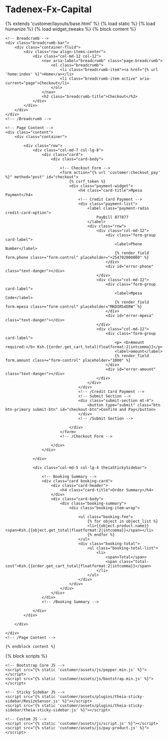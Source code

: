 # Tadenex-Fx-Capital
{% extends 'customer/layouts/base.html' %}
{% load static %}
{% load humanize %}
{% load widget_tweaks %}
{% block content %}

	<!-- Breadcrumb -->
	<div class="breadcrumb-bar">
		<div class="container-fluid">
			<div class="row align-items-center">
				<div class="col-md-12 col-12">
					<nav aria-label="breadcrumb" class="page-breadcrumb">
						<ol class="breadcrumb">
							<li class="breadcrumb-item"><a href="{% url 'home:index' %}">Home</a></li>
							<li class="breadcrumb-item active" aria-current="page">Checkout</li>
						</ol>
					</nav>
					<h2 class="breadcrumb-title">Checkout</h2>
				</div>
			</div>
		</div>
	</div>
	<!-- /Breadcrumb -->

	<!-- Page Content -->
	<div class="content">
		<div class="container">

			<div class="row">
				<div class="col-md-7 col-lg-8">
					<div class="card">
						<div class="card-body">

							<!-- Checkout Form -->
							<form action="{% url 'customer:checkout_pay' %}" method="post" id="checkout">
								{% csrf_token %}
								<div class="payment-widget">
									<h4 class="card-title">Mpesa Payment</h4>
									<!-- Credit Card Payment -->
									<div class="payment-list">
										<label class="payment-radio credit-card-option">
											PayBill 877877
										</label>
										<div class="row">
											<div class="col-md-12">
												<div class="form-group card-label">
													<label>Phone Number</label>
													{% render_field form.phone class+="form-control" placeholder="+254702000000" %}
												</div>
												<div id="error-phone" class="text-danger"></div>
											</div>
											<div class="col-md-12">
												<div class="form-group card-label">
													<label>Mpesa Code</label>
													{% render_field form.mpesa class+="form-control" placeholder="MKDIR54ERW" %}
												</div>
												<div id="error-mpesa" class="text-danger"></div>
											</div>
											<div class="col-md-12">
												<div class="form-group card-label">
													<p> <b>Amount required:</b> Ksh.{{order.get_cart_total|floatformat:2|intcomma}}</p>
													<label>amount</label>
													{% render_field form.amount class+="form-control" placeholder="1000" %}
												</div>
												<div id="error-amount" class="text-danger"></div>
											</div>
										</div>
									</div>
									<!-- /Credit Card Payment -->
									<!-- Submit Section -->
									<div class="submit-section mt-4">
										<button type="submit" class="btn btn-primary submit-btn" id="checkout-btn">Confirm and Pay</button>
									</div>
									<!-- /Submit Section -->

								</div>
							</form>
							<!-- /Checkout Form -->

						</div>
					</div>

				</div>

				<div class="col-md-5 col-lg-4 theiaStickySidebar">

					<!-- Booking Summary -->
					<div class="card booking-card">
						<div class="card-header">
							<h4 class="card-title">Order Summary</h4>
						</div>
						<div class="card-body">
							<div class="booking-summary">
								<div class="booking-item-wrap">
<!--									<ul class="booking-date">-->
<!--										<li>Date <span>16 Nov 2019</span></li>-->
<!--										<li>Time <span>10:00 AM</span></li>-->
<!--									</ul>-->
									<ul class="booking-fee">
										{% for object in object_list %}
										<li>{{object.product.name}} <span>Ksh.{{object.get_total|floatformat:2|intcomma}}</span></li>
										{% endfor %}
									</ul>
									<div class="booking-total">
										<ul class="booking-total-list">
											<li>
												<span>Total</span>
												<span class="total-cost">Ksh.{{order.get_cart_total|floatformat:2|intcomma}}</span>
											</li>
										</ul>
									</div>
								</div>
							</div>
						</div>
					</div>
					<!-- /Booking Summary -->

				</div>
			</div>

		</div>

	</div>
	<!-- /Page Content -->

	{% endblock content %}
{% block scripts %}
	<!-- jQuery -->
	<script src="{% static 'customer/assets/js/jquery.min.js' %}"></script>

	<!-- Bootstrap Core JS -->
	<script src="{% static 'customer/assets/js/popper.min.js' %}"></script>
	<script src="{% static 'customer/assets/js/bootstrap.min.js' %}"></script>

	<!-- Sticky Sidebar JS -->
	<script src="{% static 'customer/assets/plugins/theia-sticky-sidebar/ResizeSensor.js' %}"></script>
	<script src="{% static 'customer/assets/plugins/theia-sticky-sidebar/theia-sticky-sidebar.js' %}"></script>

	<!-- Custom JS -->
	<script src="{% static 'customer/assets/js/script.js' %}"></script>
	<script src="{% static 'customer/assets/js/pay-product.js' %}"></script>

